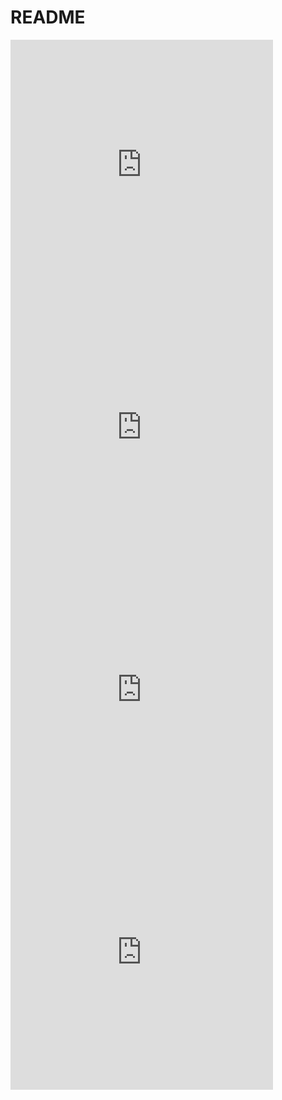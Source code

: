 # README

<embed type="text/html" src="https://adam-mcdaniel.github.io/chess-engine/examples/web/chess-best.html" width="420" height="420"/>
<embed type="text/html" src="https://adam-mcdaniel.github.io/chess-engine/examples/web/chess-worst.html" width="420" height="420"/>
<embed type="text/html" src="https://adam-mcdaniel.github.io/chess-engine/examples/web/chess-horde.html" width="420" height="420"/>
<embed type="text/html" src="https://adam-mcdaniel.github.io/chess-engine/examples/web/chess-random.html" width="420" height="420"/>
